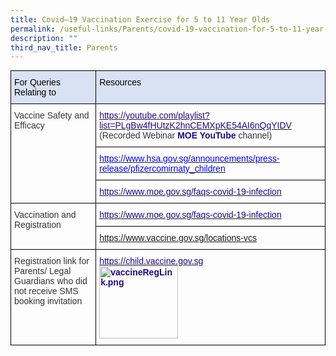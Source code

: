 ```yaml
---
title: Covid–19 Vaccination Exercise for 5 to 11 Year Olds
permalink: /useful-links/Parents/covid-19-vaccination-for-5-to-11-year-olds/
description: ""
third_nav_title: Parents
---
```

<style type="text/css">
.tg  {border-collapse:collapse;border-spacing:0;margin:0px auto;}
.tg td{border-color:black;border-style:solid;border-width:1px;font-family:Arial, sans-serif;font-size:14px;
  overflow:hidden;padding:10px 5px;word-break:normal;}
.tg th{border-color:black;border-style:solid;border-width:1px;font-family:Arial, sans-serif;font-size:14px;
  font-weight:normal;overflow:hidden;padding:10px 5px;word-break:normal;}
.tg .tg-ujx6{color:#333;text-align:left;vertical-align:top}
.tg .tg-fi90{color:#21088A;font-weight:bold;text-align:left;vertical-align:top}
.tg .tg-menn{color:#21088A;text-align:left;vertical-align:top}
.tg .tg-fdhg{background-color:#D9E2F3;color:#333;text-align:left;vertical-align:top}
.tg .tg-nad5{color:#00F;text-align:left;vertical-align:top}
</style>
<table class="tg">
<tbody>
  <tr>
    <td class="tg-fdhg"><span style="color:black">For Queries Relating to </span></td>
    <td class="tg-fdhg"><span style="color:black">Resources</span></td>
  </tr>
  <tr>
    <td class="tg-ujx6" rowspan="3"><span style="font-weight:normal;color:#333">Vaccine Safety and Efficacy</span></td>
    <td class="tg-fi90"><a href="https://youtube.com/playlist?list=PLgBw4fHUtzK2hnCEMXpKE54AI6nQqYIDV" target="_blank" rel="noopener noreferrer"><span style="font-weight:500;color:#21088A">https://youtube.com/playlist?list=PLgBw4fHUtzK2hnCEMXpKE54AI6nQqYIDV</span></a> <span style="font-weight:normal;color:#333">(Recorded Webinar</span> MOE YouTube <span style="font-weight:normal;color:#333">channel)</span></td>
  </tr>
  <tr>
    <td class="tg-nad5"><a href="https://www.hsa.gov.sg/announcements/press-release/pfizercomirnaty_children" target="_blank" rel="noopener noreferrer"><span style="color:#00F">https://www.hsa.gov.sg/announcements/press-release/pfizercomirnaty_children</span></a></td>
  </tr>
  <tr>
    <td class="tg-fi90"><a href="https://www.moe.gov.sg/faqs-covid-19-infection" target="_blank" rel="noopener noreferrer"><span style="font-weight:500;color:#21088A">https://www.moe.gov.sg/faqs-covid-19-infection</span></a></td>
  </tr>
  <tr>
    <td class="tg-ujx6" rowspan="2"><span style="font-weight:normal;color:#333">Vaccination and Registration</span></td>
    <td class="tg-fi90"><a href="https://www.moe.gov.sg/faqs-covid-19-infection" target="_blank" rel="noopener noreferrer"><span style="font-weight:500;color:#21088A">https://www.moe.gov.sg/faqs-covid-19-infection</span></a></td>
  </tr>
  <tr>
    <td class="tg-menn"><a href="https://www.vaccine.gov.sg/locations-vcs" target="_blank" rel="noopener noreferrer">https://www.vaccine.gov.sg/locations-vcs</a></td>
  </tr>
  <tr>
    <td class="tg-ujx6"><span style="font-weight:normal;color:#333">Registration link for Parents/ Legal Guardians who did not receive SMS booking invitation</span></td>
    <td class="tg-fi90"><a href="https://child.vaccine.gov.sg/" target="_blank" rel="noopener noreferrer"><span style="font-weight:500;color:#21088A">https://child.vaccine.gov.sg</span></a><br><img src="https://punggolpri.moe.edu.sg/qql/slot/u152/imgs/2021/vaccineRegLink.png" alt="vaccineRegLink.png" width="126" height="116"><br></td>
  </tr>
</tbody>
</table>
